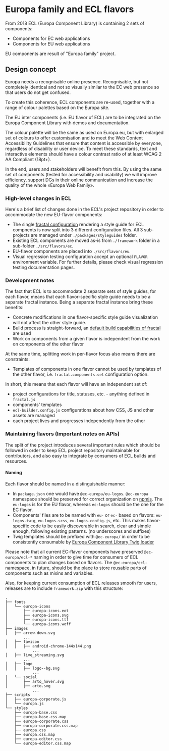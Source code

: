 # Europa family and ECL flavors

From 2018 ECL (Europa Component Library) is containing 2 sets of components:

* Components for EC web applications
* Components for EU web applications

EU components are result of "Europa family" project.

## Design concept

Europa needs a recognisable online presence. Recognisable, but not completely identical and not so visually similar to the EC web presence so that users do not get confused.

To create this coherence, ECL components are re-used, together with a range of colour palettes based on the Europa site.

The EU inter components (i.e. EU flavor of ECL) are to be integrated on the Europa Component Library with demos and documentation.

The colour palette will be the same as used on Europa.eu, but with enlarged set of colours to offer customisation and to meet the Web Content Accessibility Guidelines that ensure that content is accessible by everyone, regardless of disability or user device. To meet these standards, text and interactive elements should have a colour contrast ratio of at least WCAG 2 AA Compliant (18pt+).

In the end, users and stakeholders will benefit from this. By using the same set of components (tested for accessibility and usability) we will improve efficiency, support DGs in their online communication and increase the quality of the whole «Europa Web Family».

### High-level changes in ECL

Here's a brief list of changes done in the ECL's project repository in order to accommodate the new EU-flavor components:

* The single [fractal configuration](https://fractal.build/guide/core-concepts/configuration-files) rendering a style guide for ECL compnents is now split into 3 different configuration files. All 3 sub-projects are managed under `./packages/styleguides` folder.
* Existing ECL components are moved as-is from `./framework` folder in a sub-folder `./src/flavors/ec`.
* EU-flavor components are placed into `./src/flavors/eu`.
* Visual regression testing configuration accept an optional `FLAVOR` environment variable. For further details, please check visual regression testing documentation pages.

### Development notes

The fact that ECL is to accommodate 2 separate sets of style guides, for each flavor, means that each flavor-specific style guide needs to be a separate fractal instance. Being a separate fractal instance bring these benefits:

* Concrete modifications in one flavor-specific style guide visualization will not affect the other style guide.
* Build process is straight-forward, an [default build capabilities of fractal](https://fractal.build/guide/project-settings) are used
* Work on components from a given flavor is independent from the work on components of the other flavor

At the same time, splitting work in per-flavor focus also means there are constraints:

* Templates of components in one flavor cannot be used by templates of the other flavor, i.e. `fractal.components.set` configuration option.

In short, this means that each flavor will have an independent set of:

* project configurations for title, statuses, etc. - anything defined in `fractal.js`
* components' templates
* `ecl-builder.config.js` configurations about how CSS, JS and other assets are managed
* each project lives and progresses independently from the other

### Maintaining flavors (Important notes on APIs)

The split of the project introduces several important rules which should be followed in order to keep ECL project repository maintainable for contributors, and also easy to integrate by consumers of ECL builds and resources.

#### Naming

Each flavor should be named in a distinguishable manner:

* In `package.json` one would have `@ec-europa/eu-logos`. `@ec-europa` namespace should be preserved for correct organization on [npmjs](https://www.npmjs.com/). The `eu-logos` is for the EU flavor, whereas `ec-logos` should be the one for the EC flavor.
* Components' files are to be named with `eu-` or `ec-` based on flavors: `eu-logos.twig`, `eu-logos.scss`, `eu-logos.config.js`, etc. This makes flavor-specific code to be easily discoverable in search, clear and simple enough, following existing patterns. (no underscores and suffixes)
* Twig templates should be prefixed with `@ec-europa/` in order to be consistently consumable by [Europa Component Library Twig loader](https://github.com/openeuropa/ecl-twig-loader)

Please note that all current EC-flavor components have preserved `@ec-europa/ecl-*` naming in order to give time for consumers of ECL components to plan changes based on flavors. The `@ec-europa/ecl-` namespace, in future, should be the place to store reusable parts of components such as mixins and variables.

Also, for keeping current consumption of ECL releases smooth for users, releases are to include `framework.zip` with this structure:

```
.
├── fonts
│   └── europa-icons
│       ├── europa-icons.eot
│       ├── europa-icons.svg
│       ├── europa-icons.ttf
│       └── europa-icons.woff
├── images
│   ├── arrow-down.svg
        ...
│   ├── favicon
│   │   ├── android-chrome-144x144.png
            ...
│   ├── live_streaming.svg
        ...
│   ├── logo
│   │   ├── logo--bg.svg
            ...
│   └── social
│       ├── arto_hover.svg
│       ├── arto.svg
            ...
├── scripts
│   ├── europa-corporate.js
│   └── europa.js
└── styles
    ├── europa-base.css
    ├── europa-base.css.map
    ├── europa-corporate.css
    ├── europa-corporate.css.map
    ├── europa.css
    ├── europa.css.map
    ├── europa-editor.css
    └── europa-editor.css.map
```
